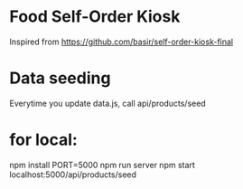 # Food Self-Order Kiosk
Inspired from https://github.com/basir/self-order-kiosk-final

# Data seeding
Everytime you update data.js, call api/products/seed


# for local: 

npm install
PORT=5000 npm run server
npm start
localhost:5000/api/products/seed
